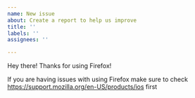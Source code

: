 ```yaml
---
name: New issue
about: Create a report to help us improve
title: ''
labels: ''
assignees: ''

---
```


Hey there! Thanks for using Firefox!

If you are having issues with using Firefox make sure to check https://support.mozilla.org/en-US/products/ios first
